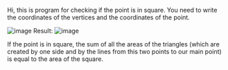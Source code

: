 Hi, this is program for checking if the point is in square.
You need to write the coordinates of the vertices and the coordinates of the point.

![image](https://github.com/veronika-ignatova/MathTest/assets/122632495/270fba1b-4ebd-40b1-8f7c-c784895c3b00)
Result:
![image](https://github.com/veronika-ignatova/MathTest/assets/122632495/cbdab09d-2010-47be-a854-15bb023bb08f)

If the point is in square, the sum of all the areas of the triangles (which are created by one side and by the lines from this two points to our main point) is equal to the area of the square.
